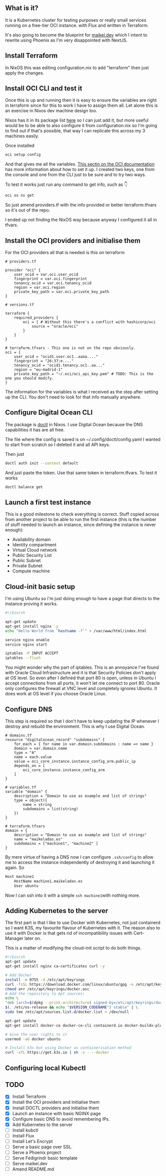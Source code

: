 ## What is it?
It is a Kubernetes cluster for testing purposes or really small services running on a free-tier OCI instance. with Flux and written in Terraform. 

It's also going to become the blueprint for [maikel.dev](https://maikel.dev/) which I intent to rewrite using Phoenix as I'm very disappointed with NextJS. 

## Install Terraform

In NixOS this was editing configuration.nix to add "terraform" then just apply the changes. 

## Install OCI CLI and test it

Once this is up and running then it is easy to ensure the variables are right in terraform since for this to work I have to assign them all. Let alone this is an exercise in Nixos dev machine design too. 

Nixos has it in its package list [here](https://search.nixos.org/packages?channel=24.05&show=oci-cli&from=0&size=50&sort=relevance&type=packages&query=oci) so I can just add it, but more useful would be to be able to also configure it from configuration.nix so I'm going to find out if that's possible, that way I can replicate this across my 3 machines easily. 

Once installed

```bash
oci setup config
```

And that gives me all the variables. [This sectin on the OCI documentation](https://docs.oracle.com/en-us/iaas/Content/API/Concepts/apisigningkey.htm#Other) has more information about how to set it up. I created two keys, one from the console and one from the CLI just to be sure and to try two ways. 

To test it works just run any command to get info, such as 👇

```bash
oci os ns get
```

So just amend providers.tf with the info provided or better terraform.tfvars so it's out of the repo. 

I ended up not finding the NixOS way because anyway I configured it all in tfvars. 
## Install the OCI providers and initialise them

For the OCI providers all that is needed is this on terraform

```hcl
# providers.tf

provider "oci" {
	user_ocid = var.oci.user_ocid
	fingerprint = var.oci.fingerprint
	tenancy_ocid = var.oci.tenancy_ocid
	region = var.oci.region
	private_key_path = var.oci.private_key_path
}

# versions.tf

terraform {
	required_providers {
		oci = { # Without this there's a conflict with hashicorp/oci
			source = "oracle/oci"
		}
	}
}

# terraform.tfvars - This one is not on the repo obviously. 
oci = {
	user_ocid = "ocid1.user.oc1..aaaa...."
	fingerprint = "26:37:e...."
	tenancy_ocid = "ocid1.tenancy.oc1..aa..."
	region = "eu-madrid-1"
	private_key_path = "~/.oci/oci_api_key.pem" # TODO: This is the one you should modify.
}
```

The information for the variables is what I received as the step after setting up the CLI. You don't need to look for that info manually anywhere. 

## Configure Digital Ocean CLI

The package is [doctl](https://search.nixos.org/packages?channel=24.05&show=doctl&from=0&size=50&sort=relevance&type=packages&query=doctl) in Nixos. I use Digital Ocean because the DNS capabilities it has are all free. 

The file where the config is saved is on ~/.config/doctl/config.yaml I wanted to start from scratch so I deleted it and all API keys. 

Then just

```bash
doctl auth init --context default  
```
And just paste the token. Use that same token in terraform.tfvars. To test it works

```bash
doctl balance get
```

## Launch a first test instance

This is a good milestone to check everything is correct. Stuff copied across from another project to be able to run the first instance (this is the number of stuff needed to launch an instance, since defining the instance is never enough):
* Availability domain
* Identity compartment
* Virtual Cloud network
* Public Security List
* Public Subnet
* Private Subnet
* Compute machine
## Cloud-init basic setup

I'm using Ubuntu so i'm just doing enough to have a page that directs to the instance proving it works. 

```bash
#!/bin/sh

apt-get update
apt-get install nginx -y
echo "Hello World from `hostname -f`" > /var/www/html/index.html

service nginx enable
service nginx start

iptables -P INPUT ACCEPT
iptables --flush
```

You might wonder why the part of iptables. This is an annoyance I've found with Oracle Cloud Infrastructure and it is that Security Policies don't apply at OS level. So even after I defined that port 80 is open, unless in Ubuntu I accept connections from all ports, it won't let me connect to port 80. Oracle only configures the firewall at VNC level and completely ignores Ubuntu. It does work at OS level if you choose Oracle Linux. 

## Configure DNS

This step is required so that I don't have to keep updating the IP whenever I destroy and rebuild the environment. This is why I use Digital Ocean. 

```hcl
# domains.tf
resource "digitalocean_record" "subdomains" {
	for_each = { for name in var.domain.subdomains : name => name }
	domain = var.domain.name
	type = "A"
	name = each.value
	value = oci_core_instance.instance_config_arm.public_ip
	depends_on = [
		oci_core_instance.instance_config_arm
	]
}

# variables.tf
variable "domain" {
	description = "Domain to use as example and list of strings"
	type = object({
		name = string
		subdomains = list(string)
	})
}

# terraform.tfvars
domain = {
	description = "Domain to use as example and list of strings"
	name = "maikeladas.es"
	subdomains = ["machine1", "machine2" ]
}
```

By mere virtue of having a DNS now I can configure `.ssh/config` to allow me to access the instance independently of destroying it and launching it again. So

```txt
Host machine1
	HostName machine1.maikeladas.es
	User ubuntu
```

Now I can ssh into it with a simple `ssh machine1`with nothing more. 

## Adding Kubernetes to the server

The first part is that I like to use Docker with Kubernetes, not just containerd so I want K3S, my favourite flavour of Kubernetes with it. The reason also to use it with Docker is that gets rid of incompatibility issues with Cert-Manager later on. 

This is a matter of modifying the cloud-init script to do both things.

```sh
#!/bin/sh
apt-get update
apt-get install nginx ca-certificates curl -y

# Add Docker
install -m 0755 -d /etc/apt/keyrings
curl -fsSL https://download.docker.com/linux/ubuntu/gpg -o /etc/apt/keyrings/docker.asc
chmod a+r /etc/apt/keyrings/docker.asc
# Add the repository to Apt sources:
echo \
"deb [arch=$(dpkg --print-architecture) signed-by=/etc/apt/keyrings/docker.asc] https://download.docker.com/linux/ubuntu \
$(. /etc/os-release && echo "$VERSION_CODENAME") stable" | \
sudo tee /etc/apt/sources.list.d/docker.list > /dev/null

apt-get update
apt-get install docker-ce docker-ce-cli containerd.io docker-buildx-plugin docker-compose-plugin -y

# Give the user rights to it
usermod -aG docker ubuntu

# Install k3s but using Docker as containerisation method
curl -sfL https://get.k3s.io | sh -s - --docker
```

## Configuring local Kubectl


## TODO
* [x] Install Terraform
* [x] Install the OCI providers and initialise them
* [x] Install DOCTL providers and initialise them
* [x] Launch an instance with basic NGINX page
* [x] Configure basic DNS to avoid remembering IPs. 
* [x] Add Kubernetes to the server
* [ ] Install kubctl
* [ ] Install Flux
* [ ] Install Let's Encrypt
* [ ] Serve a basic page over SSL. 
* [ ] Serve a Phoenix project
* [ ] Serve Fedigrindr basic template
* [ ] Serve maikel.dev 
* [ ] Amend README.md